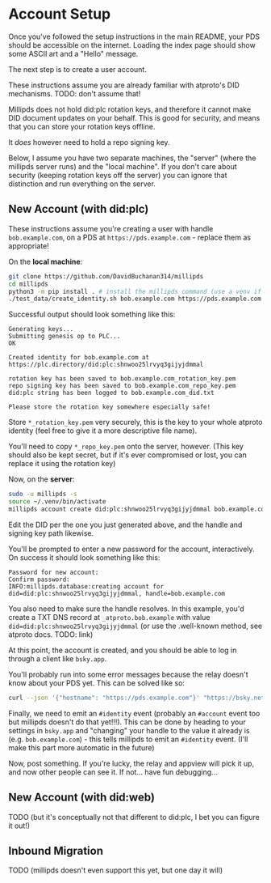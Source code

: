 # Account Setup

Once you've followed the setup instructions in the main README, your PDS should be accessible on the internet. Loading the index page should show some ASCII art and a "Hello" message.

The next step is to create a user account.

These instructions assume you are already familiar with atproto's DID mechanisms. TODO: don't assume that!

Millipds does not hold did:plc rotation keys, and therefore it cannot make DID document updates on your behalf. This is good for security, and means that you can store your rotation keys offline.

It *does* however need to hold a repo signing key.

Below, I assume you have two separate machines, the "server" (where the millipds server runs) and the "local machine". If you don't care about security (keeping rotation keys off the server) you can ignore that distinction and run everything on the server.

## New Account (with did:plc)

These instructions assume you're creating a user with handle `bob.example.com`, on a PDS at `https://pds.example.com` - replace them as appropriate!

On the **local machine**:
```sh
git clone https://github.com/DavidBuchanan314/millipds
cd millipds
python3 -m pip install . # install the millipds command (use a venv if you want, I guess)
./test_data/create_identity.sh bob.example.com https://pds.example.com https://plc.directory
```

Successful output should look something like this:
```
Generating keys...
Submitting genesis op to PLC...
OK

Created identity for bob.example.com at https://plc.directory/did:plc:shnwoo25lrvyq3gijyjdmmal

rotation key has been saved to bob.example.com_rotation_key.pem
repo signing key has been saved to bob.example.com_repo_key.pem
did:plc string has been logged to bob.example.com_did.txt

Please store the rotation key somewhere especially safe!
```

Store `*_rotation_key.pem` very securely, this is the key to your whole atproto identity (feel free to give it a more descriptive file name).

You'll need to copy `*_repo_key.pem` onto the server, however. (This key should also be kept secret, but if it's ever compromised or lost, you can replace it using the rotation key)

Now, on the **server**:
```sh
sudo -u millipds -s
source ~/.venv/bin/activate
millipds account create did:plc:shnwoo25lrvyq3gijyjdmmal bob.example.com --signing_key=bob.example.com_repo_key.pem
```

Edit the DID per the one you just generated above, and the handle and signing key path likewise.

You'll be prompted to enter a new password for the account, interactively. On success it should look something like this:

```
Password for new account: 
Confirm password: 
INFO:millipds.database:creating account for did=did:plc:shnwoo25lrvyq3gijyjdmmal, handle=bob.example.com
```

You also need to make sure the handle resolves. In this example, you'd create a TXT DNS record at `_atproto.bob.example` with value `did=did:plc:shnwoo25lrvyq3gijyjdmmal` (or use the .well-known method, see atproto docs. TODO: link)

At this point, the account is created, and you should be able to log in through a client like `bsky.app`.

You'll probably run into some error messages because the relay doesn't know about your PDS yet. This can be solved like so:

```sh
curl --json '{"hostname": "https://pds.example.com"}' "https://bsky.network/xrpc/com.atproto.sync.requestCrawl"
```

Finally, we need to emit an `#identity` event (probably an `#account` event too but millipds doesn't do that yet!!!). This can be done by heading to your settings in `bsky.app` and "changing" your handle to the value it already is (e.g. `bob.example.com`) - this tells millipds to emit an `#identity` event. (I'll make this part more automatic in the future)

Now, post something. If you're lucky, the relay and appview will pick it up, and now other people can see it. If not... have fun debugging...

## New Account (with did:web)

TODO (but it's conceptually not that different to did:plc, I bet you can figure it out!)

## Inbound Migration

TODO (millipds doesn't even support this yet, but one day it will)
